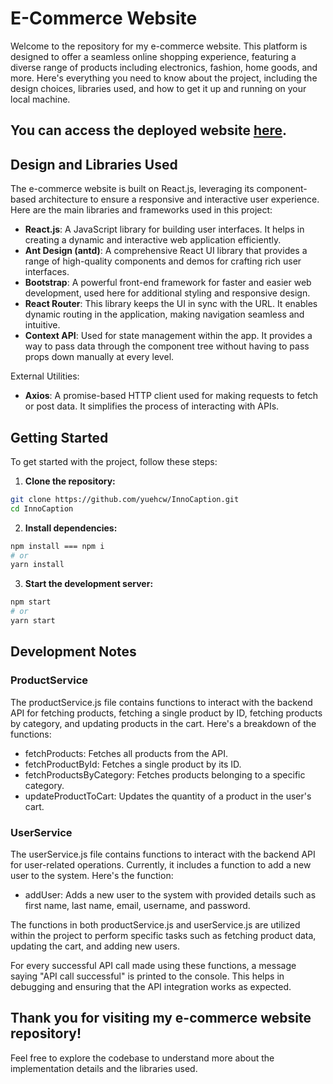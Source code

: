 # E-Commerce Website

Welcome to the repository for my e-commerce website. This platform is designed to offer a seamless online shopping experience, featuring a diverse range of products including electronics, 
fashion, home goods, and more. Here's everything you need to know about the project, including the design choices, libraries used, and how to get it up and running on your local machine.

## You can access the deployed website [here](https://yuehcw.github.io/E-Commerce-Website/). 

## Design and Libraries Used

The e-commerce website is built on React.js, leveraging its component-based architecture to ensure a responsive and interactive user experience. Here are the main libraries and frameworks used in this project:

- **React.js**: A JavaScript library for building user interfaces. It helps in creating a dynamic and interactive web application efficiently.
- **Ant Design (antd)**: A comprehensive React UI library that provides a range of high-quality components and demos for crafting rich user interfaces.
- **Bootstrap**: A powerful front-end framework for faster and easier web development, used here for additional styling and responsive design.
- **React Router**: This library keeps the UI in sync with the URL. It enables dynamic routing in the application, making navigation seamless and intuitive.
- **Context API**: Used for state management within the app. It provides a way to pass data through the component tree without having to pass props down manually at every level.

External Utilities:

- **Axios**: A promise-based HTTP client used for making requests to fetch or post data. It simplifies the process of interacting with APIs.

## Getting Started

To get started with the project, follow these steps:

1. **Clone the repository:**

```sh
git clone https://github.com/yuehcw/InnoCaption.git
cd InnoCaption
```

2. **Install dependencies:**
```sh
npm install === npm i
# or 
yarn install
```

3. **Start the development server:**
```sh
npm start
# or 
yarn start
```

## Development Notes
### ProductService

The productService.js file contains functions to interact with the backend API for fetching products, fetching a single product by ID, fetching products by category, and updating products in the cart. Here's a breakdown of the functions:

* fetchProducts: Fetches all products from the API.
* fetchProductById: Fetches a single product by its ID.
* fetchProductsByCategory: Fetches products belonging to a specific category.
* updateProductToCart: Updates the quantity of a product in the user's cart.

### UserService

The userService.js file contains functions to interact with the backend API for user-related operations. Currently, it includes a function to add a new user to the system. Here's the function:

* addUser: Adds a new user to the system with provided details such as first name, last name, email, username, and password.

The functions in both productService.js and userService.js are utilized within the project to perform specific tasks such as fetching product data, updating the cart, and adding new users.

For every successful API call made using these functions, a message saying "API call successful" is printed to the console. This helps in debugging and ensuring that the API integration works as expected.


## Thank you for visiting my e-commerce website repository!

Feel free to explore the codebase to understand more about the implementation details and the libraries used.


